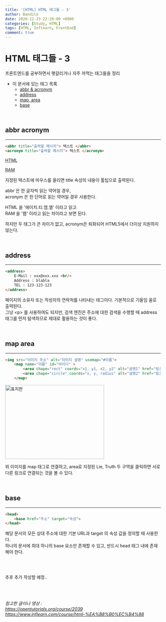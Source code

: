 ```yaml
---
title: '[HTML] HTML 태그들 - 3'
author: Bandito
date: 2020-12-23 22:20:00 +0900
categories: [Study, HTML]
tags: [HTML, Inflearn, FrontEnd]
comment: true
---
```


# HTML 태그들 - 3

프론트엔드를 공부하면서 햇갈리거나 자주 까먹는 태그들을 정리

+ 이 문서에 있는 태그 목록
    - [abbr & acronym](#abbr-acronym)
    - [address](#address)
    - [map, area](#map-area)
    - [base](#base)
    

<br/>

## abbr acronym
***
```html
<abbr title="출력할 메시지"> 텍스트 </abbr>
<acronym title="출력할 메시지"> 텍스트 </acronym>
```
<abbr title="Hyper Text Mark Language"> HTML </abbr>

<acronym title="Random Access Memory"> RAM </acronym>

지정된 텍스트에 마우스를 올리면 title 속성의 내용이 툴팁으로 출력된다.

abbr 은 한 글자씩 읽는 약어일 경우,    
acronym 은 한 단어로 읽는 약어일 경우 사용한다.   

HTML 을 '에이치.티.엠.엘' 이라고 읽고    
RAM 을 '램' 이라고 읽는 차이라고 보면 된다.   

하지만 두 태그가 큰 차이가 없고, acronym은 퇴화되어 HTML5에서 더이상 지원하지 않는다.

<br/>

## address
***
```html
<address>
    E-Mail : xxx@xxx.xxx <br/>
    Address : blabla
    TEL : 123-123-123
</address>
```

페이지의 소유자 또는 작성자의 연락처를 나타내는 태그이다. 기본적으로 기울임 꼴로 출력된다.    
그냥 &lt;p&gt; 를 사용하여도 되지만, 검색 엔진은 주소에 대한 검색을 수행할 때 address 태그를 먼저 탐색하므로 제대로 활용하는 것이 좋다.   

<br/>

## map area
***
```html
<img src="이미지 주소" alt="이미지 설명" usemap="#이름">
    <map name="이름" id="아이디" >
        <area chape="rect" coords="x1, y1, x2, y2" alt="설명1" href="링크1" target="_blank">
        <area chape="circle" coords="x, y, radius" alt="설명2" href="링크2" target="_blank">
    </map>
```
<img src="https://drive.google.com/uc?export=view&id=1GLsbT8TbtMLK03HVzBJmnUpWx3aypaF5" alt="표지판" usemap="#sign" style="width:320px; height:240px">
<map name="sign" id="sign" >
    <area shape="rect" coords="210,200,70,130" alt="진실" href="https://ko.wikipedia.org/wiki/%EC%A7%84%EC%8B%A4">
    <area shape="rect" coords="90,60,180,130" alt="거짓" href="https://ko.wikipedia.org/wiki/%EA%B1%B0%EC%A7%93%EB%A7%90">
</map>

위 이미지를 map 태그로 연결하고, area로 지정된 Lie, Truth 두 구역을 클릭하면 서로 다른 링크로 연결되는 것을 볼 수 있다.


<br/>

## base
***
```html
<head>
    <base href="주소" target="속성">
</head>
```

해당 문서의 모든 상대 주소에 대한 기본 URL과 target 의 속성 값을 정의할 때 사용한다.   
하나의 문서에 최대 하나의 base 요소만 존재할 수 있고, 반드시 head 태그 내에 존재해야 한다.



<br/> <br/>

추후 추가 작성할 예정..



<br/><br/><br/>
_참고한 글이나 영상 :_   
_<https://opentutorials.org/course/2039>_   
_<https://www.inflearn.com/course/html-%EA%B8%B0%EC%B4%88>_
